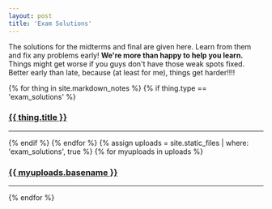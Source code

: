 ```yaml
---
layout: post
title: 'Exam Solutions'
---
```


The solutions for the midterms and final are given here. Learn from them and fix any problems early! **We're more than happy to help you learn.** Things might get worse if you guys don't have those weak spots fixed. Better early than late, because (at least for me), things get harder!!!!

<div>
{% for thing in site.markdown_notes %}
  {% if thing.type == 'exam_solutions' %}
    <h3><a href="{{ thing.url | relative_url }}">{{ thing.title }}</a></h3><hr/>
  {% endif %}
{% endfor %}
{% assign uploads = site.static_files | where: 'exam_solutions', true %}
{% for myuploads in uploads %}
  <h3><a href= "{{ site.baseurl }}/{{ myuploads.path }}">{{ myuploads.basename }}</a></h3><hr/>
{% endfor %}
</div>
